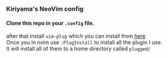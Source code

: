 ### Kiriyama's NeoVim config

#### Clone this repo in your `.config` file. 
after that install `vim-plug` which you can install from [here](https://github.com/junegunn/vim-plug) <br>
Once you in nvim use `:PlugInstall` to install all the plugin I use. <br>
It will install all of them to a home directory called `plugged/` <br> 
